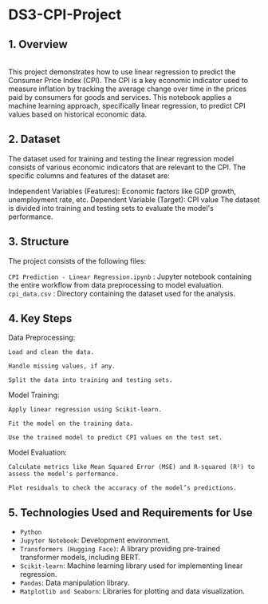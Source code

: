 # DS3-CPI-Project


## 1. Overview
<br />
This project demonstrates how to use linear regression to predict the Consumer Price Index (CPI). The CPI is a key economic indicator used to measure inflation by tracking the average change over time in the prices paid by consumers for goods and services. This notebook applies a machine learning approach, specifically linear regression, to predict CPI values based on historical economic data.
<br />

## 2. Dataset

The dataset used for training and testing the linear regression model consists of various economic indicators that are relevant to the CPI. The specific columns and features of the dataset are:

  Independent Variables (Features): Economic factors like GDP growth, unemployment rate, etc.
  Dependent Variable (Target): CPI value
The dataset is divided into training and testing sets to evaluate the model's performance.

## 3. Structure
The project consists of the following files:

`CPI Prediction - Linear Regression.ipynb` : Jupyter notebook containing the entire workflow from data preprocessing to model evaluation.
`cpi_data.csv` : Directory containing the dataset used for the analysis.

## 4. Key Steps
Data Preprocessing:

`Load and clean the data.`

`Handle missing values, if any.`

`Split the data into training and testing sets.`


Model Training:

`Apply linear regression using Scikit-learn.`

`Fit the model on the training data.`

`Use the trained model to predict CPI values on the test set.`

Model Evaluation:

`Calculate metrics like Mean Squared Error (MSE) and R-squared (R²) to assess the model's performance.`

`Plot residuals to check the accuracy of the model’s predictions.`

## 5. Technologies Used and Requirements for Use
* `Python`
* `Jupyter Notebook`: Development environment.
* `Transformers (Hugging Face)`: A library providing pre-trained transformer models, including BERT.
* `Scikit-learn`: Machine learning library used for implementing linear regression.
* `Pandas`: Data manipulation library.
* `Matplotlib and Seaborn`: Libraries for plotting and data visualization.
